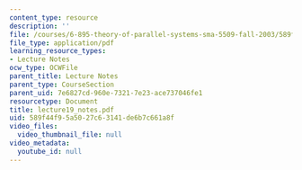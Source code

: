 ```yaml
---
content_type: resource
description: ''
file: /courses/6-895-theory-of-parallel-systems-sma-5509-fall-2003/589f44f95a5027c63141de6b7c661a8f_lecture19_notes.pdf
file_type: application/pdf
learning_resource_types:
- Lecture Notes
ocw_type: OCWFile
parent_title: Lecture Notes
parent_type: CourseSection
parent_uid: 7e6827cd-960e-7321-7e23-ace737046fe1
resourcetype: Document
title: lecture19_notes.pdf
uid: 589f44f9-5a50-27c6-3141-de6b7c661a8f
video_files:
  video_thumbnail_file: null
video_metadata:
  youtube_id: null
---
```

